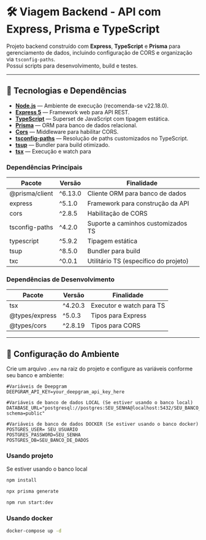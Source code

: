 # 🛠️ Viagem Backend - API com Express, Prisma e TypeScript

Projeto backend construído com **Express**, **TypeScript** e **Prisma** para gerenciamento de dados, incluindo configuração de CORS e organização via `tsconfig-paths`.  
Possui scripts para desenvolvimento, build e testes.

---

## 🧰 Tecnologias e Dependências

- **[Node.js](https://nodejs.org/)** — Ambiente de execução (recomenda-se v22.18.0).
- **[Express 5](https://expressjs.com/)** — Framework web para API REST.
- **[TypeScript](https://www.typescriptlang.org/)** — Superset de JavaScript com tipagem estática.
- **[Prisma](https://www.prisma.io/)** — ORM para banco de dados relacional.
- **[Cors](https://github.com/expressjs/cors)** — Middleware para habilitar CORS.
- **[tsconfig-paths](https://github.com/dividab/tsconfig-paths)** — Resolução de paths customizados no TypeScript.
- **[tsup](https://tsup.egoist.dev/)** — Bundler para build otimizado.
- **[tsx](https://github.com/esbuild-kit/tsx)** — Execução e watch para 

### Dependências Principais

| Pacote           | Versão   | Finalidade                             |
|------------------|----------|--------------------------------------|
| @prisma/client   | ^6.13.0  | Cliente ORM para banco de dados       |
| express          | ^5.1.0   | Framework para construção da API      |
| cors             | ^2.8.5   | Habilitação de CORS                   |
| tsconfig-paths   | ^4.2.0   | Suporte a caminhos customizados TS   |
| typescript       | ^5.9.2   | Tipagem estática                      |
| tsup             | ^8.5.0   | Bundler para build                    |
| txc              | ^0.0.1   | Utilitário TS (específico do projeto)|

### Dependências de Desenvolvimento

| Pacote          | Versão   | Finalidade                            |
|-----------------|----------|-------------------------------------|
| tsx             | ^4.20.3  | Executor e watch para TS             |
| @types/express  | ^5.0.3   | Tipos para Express                   |
| @types/cors     | ^2.8.19  | Tipos para CORS                     |

---

## 🔑 Configuração do Ambiente

Crie um arquivo `.env` na raiz do projeto e configure as variáveis conforme seu banco e ambiente:

```env
#Variáveis de Deepgram
DEEPGRAM_API_KEY=your_deepgram_api_key_here

#Variáveis de banco de dados LOCAL (Se estiver usando o banco local)
DATABASE_URL="postgresql://postgres:SEU_SENHA@localhost:5432/SEU_BANCO_DE_DADOS?schema=public"

#Variáveis de banco de dados DOCKER (Se estiver usando o banco docker)
POSTGRES_USER= SEU_USUARIO
POSTGRES_PASSWORD=SEU_SENHA
POSTGRES_DB=SEU_BANCO_DE_DADOS

```

### Usando projeto

Se estiver usando o banco local
```bash
npm install
```
```bash
npx prisma generate
```

```bash
npm run start:dev
```

### Usando docker
```bash
docker-compose up -d
```
